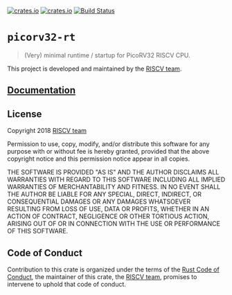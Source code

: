 [![crates.io](https://img.shields.io/crates/d/picorv32-rt.svg)](https://crates.io/crates/picorv32-rt)
[![crates.io](https://img.shields.io/crates/v/picorv32-rt.svg)](https://crates.io/crates/picorv32-rt)
[![Build Status](https://travis-ci.org/ilya-epifanov/picorv32-rt.svg?branch=master)](https://travis-ci.org/ilya-epifanov/picorv32-rt)

# `picorv32-rt`

> (Very) minimal runtime / startup for PicoRV32 RISCV CPU.

This project is developed and maintained by the [RISCV team][team].

## [Documentation](https://docs.rs/crate/picorv32-rt)

## License

Copyright 2018 [RISCV team][team]

Permission to use, copy, modify, and/or distribute this software for any purpose
with or without fee is hereby granted, provided that the above copyright notice
and this permission notice appear in all copies.

THE SOFTWARE IS PROVIDED "AS IS" AND THE AUTHOR DISCLAIMS ALL WARRANTIES WITH
REGARD TO THIS SOFTWARE INCLUDING ALL IMPLIED WARRANTIES OF MERCHANTABILITY AND
FITNESS. IN NO EVENT SHALL THE AUTHOR BE LIABLE FOR ANY SPECIAL, DIRECT,
INDIRECT, OR CONSEQUENTIAL DAMAGES OR ANY DAMAGES WHATSOEVER RESULTING FROM LOSS
OF USE, DATA OR PROFITS, WHETHER IN AN ACTION OF CONTRACT, NEGLIGENCE OR OTHER
TORTIOUS ACTION, ARISING OUT OF OR IN CONNECTION WITH THE USE OR PERFORMANCE OF
THIS SOFTWARE.

## Code of Conduct

Contribution to this crate is organized under the terms of the [Rust Code of
Conduct][CoC], the maintainer of this crate, the [RISCV team][team], promises
to intervene to uphold that code of conduct.

[CoC]: CODE_OF_CONDUCT.md
[team]: https://github.com/rust-embedded/wg#the-riscv-team
